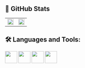 ## 🚀 GitHub Stats

<table>
  <tr>
    <td width="50%">
<!--       <h3>📊 GitHub Stats</h3> -->
      <img src="https://github-readme-stats.vercel.app/api?username=AbuBakrSiddique00&show_icons=true&theme=dark" width="100%"/>
    </td>
    <td width="50%">
<!--       <h3>💡 Most Used Languages</h3> -->
      <img src="https://github-readme-stats.vercel.app/api/top-langs/?username=AbuBakrSiddique00&layout=compact&theme=dark" width="100%"/>
    </td>
  
</table>

## 🛠️ Languages and Tools:
<p align="left">
  <img src="https://cdn.jsdelivr.net/gh/devicons/devicon/icons/cplusplus/cplusplus-original.svg" width="40" height="40"/>
  <img src="https://cdn.jsdelivr.net/gh/devicons/devicon/icons/python/python-original.svg" width="40" height="40"/>
  <img src="https://cdn.jsdelivr.net/gh/devicons/devicon/icons/linux/linux-original.svg" width="40" height="40"/>
  <img src="https://cdn.jsdelivr.net/gh/devicons/devicon/icons/git/git-original.svg" width="40" height="40"/>
</p>

